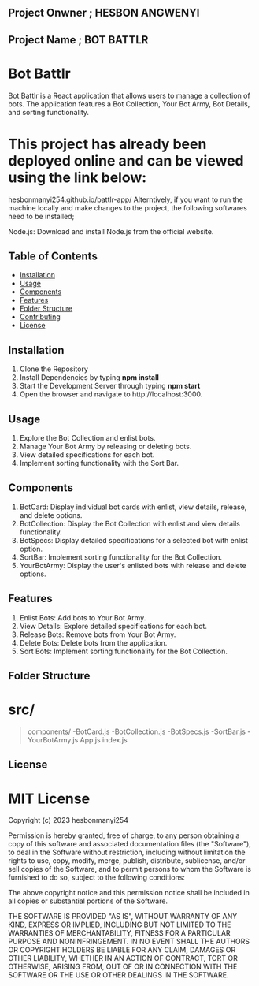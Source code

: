 ## Project Onwner ;  HESBON ANGWENYI
## Project Name   ;  BOT BATTLR

  # Bot Battlr
Bot Battlr is a React application that allows users to manage a collection of bots. The application features a Bot Collection, Your Bot Army, Bot Details, and sorting functionality.


# This project has already been deployed online and can be viewed using the link below:
hesbonmanyi254.github.io/battlr-app/
Alterntively, if you want to run the machine locally and make changes to the project, the following softwares need to be installed;

Node.js: Download and install Node.js from the official website.



## Table of Contents
- [Installation](#installation)
- [Usage](#usage)
- [Components](#components)
- [Features](#features)
- [Folder Structure](#folder-structure)
- [Contributing](#contributing)
- [License](#license)

## Installation
1. Clone the Repository
2. Install Dependencies by typing **npm install**
3. Start the Development Server through typing **npm start**
4. Open the browser and navigate to http://localhost:3000.

## Usage
1. Explore the Bot Collection and enlist bots.
2. Manage Your Bot Army by releasing or deleting bots.
3. View detailed specifications for each bot.
4. Implement sorting functionality with the Sort Bar.

## Components
1. BotCard: Display individual bot cards with enlist, view details, release, and delete options.
2. BotCollection: Display the Bot Collection with enlist and view details functionality.
3. BotSpecs: Display detailed specifications for a selected bot with enlist option.
4. SortBar: Implement sorting functionality for the Bot Collection.
5. YourBotArmy: Display the user's enlisted bots with release and delete options.

## Features
1. Enlist Bots: Add bots to Your Bot Army.
2. View Details: Explore detailed specifications for each bot.
3. Release Bots: Remove bots from Your Bot Army.
4. Delete Bots: Delete bots from the application.
5. Sort Bots: Implement sorting functionality for the Bot Collection.

## Folder Structure
# src/
>components/
-BotCard.js
-BotCollection.js
-BotSpecs.js
-SortBar.js
-YourBotArmy.js
>App.js
>index.js

## License
# MIT License

Copyright (c) 2023 hesbonmanyi254

Permission is hereby granted, free of charge, to any person obtaining a copy
of this software and associated documentation files (the "Software"), to deal
in the Software without restriction, including without limitation the rights
to use, copy, modify, merge, publish, distribute, sublicense, and/or sell
copies of the Software, and to permit persons to whom the Software is
furnished to do so, subject to the following conditions:

The above copyright notice and this permission notice shall be included in all
copies or substantial portions of the Software.

THE SOFTWARE IS PROVIDED "AS IS", WITHOUT WARRANTY OF ANY KIND, EXPRESS OR
IMPLIED, INCLUDING BUT NOT LIMITED TO THE WARRANTIES OF MERCHANTABILITY,
FITNESS FOR A PARTICULAR PURPOSE AND NONINFRINGEMENT. IN NO EVENT SHALL THE
AUTHORS OR COPYRIGHT HOLDERS BE LIABLE FOR ANY CLAIM, DAMAGES OR OTHER
LIABILITY, WHETHER IN AN ACTION OF CONTRACT, TORT OR OTHERWISE, ARISING FROM,
OUT OF OR IN CONNECTION WITH THE SOFTWARE OR THE USE OR OTHER DEALINGS IN THE
SOFTWARE.


